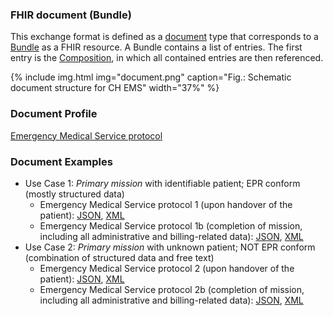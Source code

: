 ### FHIR document (Bundle)
This exchange format is defined as a [document](https://hl7.org/fhir/R4/documents.html) type that corresponds to a [Bundle](https://hl7.org/fhir/R4/bundle.html) as a FHIR resource. A Bundle contains a list of entries. The first entry is the [Composition](https://hl7.org/fhir/R4/composition.html), in which all contained entries are then referenced.

{% include img.html img="document.png" caption="Fig.: Schematic document structure for CH EMS" width="37%" %}

### Document Profile 
[Emergency Medical Service protocol](StructureDefinition-ch-ems-document.html)

### Document Examples
* Use Case 1: _Primary mission_ with identifiable patient; EPR conform (mostly structured data)
   * Emergency Medical Service protocol 1 (upon handover of the patient): [JSON](Bundle-1-Einsatzprotokoll.json.html), [XML](Bundle-1-Einsatzprotokoll.xml.html)    
   * Emergency Medical Service protocol 1b (completion of mission, including all administrative and billing-related data): [JSON](Bundle-1b-Einsatzprotokoll.json.html), [XML](Bundle-1b-Einsatzprotokoll.xml.html)
* Use Case 2: _Primary mission_ with unknown patient; NOT EPR conform (combination of structured data and free text)
   * Emergency Medical Service protocol 2 (upon handover of the patient): [JSON](Bundle-2-Einsatzprotokoll.json.html), [XML](Bundle-2-Einsatzprotokoll.xml.html)
   * Emergency Medical Service protocol 2b (completion of mission, including all administrative and billing-related data): [JSON](Bundle-2b-Einsatzprotokoll.json.html), [XML](Bundle-2b-Einsatzprotokoll.xml.html) 
